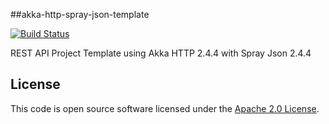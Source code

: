 
##akka-http-spray-json-template

[![Build Status](https://travis-ci.org/notvitor/akka-http-spray-json-template.svg?branch=master)](https://travis-ci.org/notvitor/akka-http-spray-json-template)

REST API Project Template using Akka HTTP 2.4.4 with Spray Json 2.4.4


## License ##

This code is open source software licensed under the [Apache 2.0 License](http://www.apache.org/licenses/LICENSE-2.0.html).